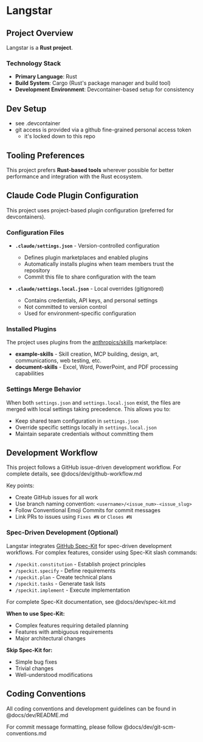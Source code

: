 # Langstar

## Project Overview

Langstar is a **Rust project**. 

### Technology Stack

- **Primary Language**: Rust
- **Build System**: Cargo (Rust's package manager and build tool)
- **Development Environment**: Devcontainer-based setup for consistency

## Dev Setup
* see .devcontainer
* git access is provided via a github fine-grained personal access token
  * it's locked down to this repo

## Tooling Preferences

This project prefers **Rust-based tools** wherever possible for better performance and integration with the Rust ecosystem.

## Claude Code Plugin Configuration

This project uses project-based plugin configuration (preferred for devcontainers).

### Configuration Files

- **`.claude/settings.json`** - Version-controlled configuration
  - Defines plugin marketplaces and enabled plugins
  - Automatically installs plugins when team members trust the repository
  - Commit this file to share configuration with the team

- **`.claude/settings.local.json`** - Local overrides (gitignored)
  - Contains credentials, API keys, and personal settings
  - Not committed to version control
  - Used for environment-specific configuration

### Installed Plugins

The project uses plugins from the [anthropics/skills](https://github.com/anthropics/skills) marketplace:

- **example-skills** - Skill creation, MCP building, design, art, communications, web testing, etc.
- **document-skills** - Excel, Word, PowerPoint, and PDF processing capabilities

### Settings Merge Behavior

When both `settings.json` and `settings.local.json` exist, the files are merged with local settings taking precedence. This allows you to:
- Keep shared team configuration in `settings.json`
- Override specific settings locally in `settings.local.json`
- Maintain separate credentials without committing them

## Development Workflow

This project follows a GitHub issue-driven development workflow. For complete details, see @docs/dev/github-workflow.md

Key points:
- Create GitHub issues for all work
- Use branch naming convention: `<username>/<issue_num>-<issue_slug>`
- Follow Conventional Emoji Commits for commit messages
- Link PRs to issues using `Fixes #N` or `Closes #N`

### Spec-Driven Development (Optional)

Langstar integrates [GitHub Spec-Kit](https://github.com/github/spec-kit) for spec-driven development workflows. For complex features, consider using Spec-Kit slash commands:

- `/speckit.constitution` - Establish project principles
- `/speckit.specify` - Define requirements
- `/speckit.plan` - Create technical plans
- `/speckit.tasks` - Generate task lists
- `/speckit.implement` - Execute implementation

For complete Spec-Kit documentation, see @docs/dev/spec-kit.md

**When to use Spec-Kit:**
- Complex features requiring detailed planning
- Features with ambiguous requirements
- Major architectural changes

**Skip Spec-Kit for:**
- Simple bug fixes
- Trivial changes
- Well-understood modifications

## Coding Conventions

All coding conventions and development guidelines can be found in @docs/dev/README.md

For commit message formatting, please follow @docs/dev/git-scm-conventions.md
